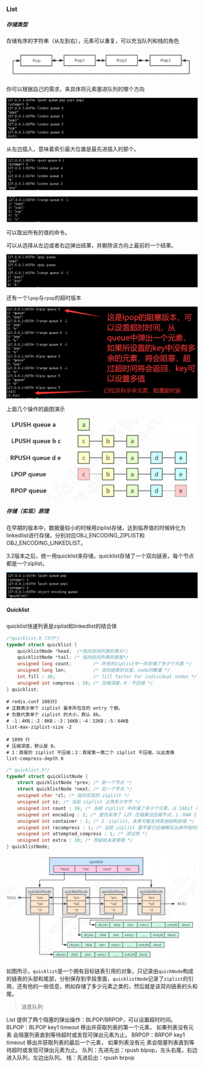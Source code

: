 ### List

##### 存储类型

存储有序的字符串（从左到右），元素可以重复，可以充当队列和栈的角色

![1573387710772](./img/1573387710772.png)

你可以根据自己的需求，来具体将元素塞进队列的哪个方向

![1573388007210](./img/1573388007210.png)

从左边插入，意味着索引最大位置是最先进插入的那个。

![1573388129503](./img/1573388129503.png)

![1573388181990](./img/1573388181990.png)

可以取出所有的值的命令。

可以从选择从左边或者右边弹出结果，并删除该方向上最前的一个结果。

![1573388285729](./img/1573388285729.png)

还有一个`lpop`与`rpop`的超时版本

![1573388661336](./img/1573388661336.png)

上面几个操作的画图演示

![1573388754598](./img/1573388754598.png)

##### 存储（实现）原理

在早期的版本中，数据量较小的时候用ziplist存储，达到临界值的时候转化为linkedlist进行存储，分别对应OBJ_ENCODING_ZIPLIST和OBJ_ENCODING_LINKEDLIST。

3.2版本之后，统一用quicklist来存储，quicklist存储了一个双向链表，每个节点都是一个ziplist。

![1573389045317](./img/1573389045317.png)

##### Quicklist

quicklist快速列表是ziplist和linkedlist的结合体

```c
/*quicklist.h 73行*/
typedef struct quicklist {
    quicklistNode *head;  /*指向双向列表的表头*/
    quicklistNode *tail; /* 指向双向列表的表尾*/
    unsigned long count;        /* 所有的ziplist中一共存储了多少个元素 */
    unsigned long len;          /* 双向链表的长度，node的数量 */
    int fill : 16;              /* fill factor for individual nodes */
    unsigned int compress : 16; /* 压缩深度，0：不压缩 */
} quicklist;
```

```properties
# redis.conf 1083行
# 正数表示单个 ziplist 最多所包含的 entry 个数。
# 负数代表单个 ziplist 的大小，默认 8k。
# -1：4KB；-2：8KB；-3：16KB；-4：32KB；-5：64KB
list-max-ziplist-size -2

# 1099 行
# 压缩深度，默认是 0。
# 1：首尾的 ziplist 不压缩；2：首尾第一第二个 ziplist 不压缩，以此类推
list-compress-depth 0
```

```c
/* quicklist.h*/
typedef struct quicklistNode {
    struct quicklistNode *prev; /* 前一个节点 */
    struct quicklistNode *next; /* 后一个节点 */
    unsigned char *zl; /* 指向实际的 ziplist */
    unsigned int sz; /* 当前 ziplist 占用多少字节 */
    unsigned int count : 16; /* 当前 ziplist 中存储了多少个元素，占 16bit（下同），最大 65536 个 */
    unsigned int encoding : 2; /* 是否采用了 LZF 压缩算法压缩节点，1：RAW 2：LZF */
    unsigned int container : 2; /* 2：ziplist，未来可能支持其他结构存储 */
    unsigned int recompress : 1; /* 当前 ziplist 是不是已经被解压出来作临时使用 */
    unsigned int attempted_compress : 1; /* 测试用 */
    unsigned int extra : 10; /* 预留给未来使用 */
} quicklistNode;
```

![1573389752839](./img/1573389752839.png)

如图所示，`quicklist`是一个拥有目标链表引用的对象，只记录由`quickNode`构成的链表的头部和尾部，分别保存到字段里面，`quicklistNode`记录了`ziplist`的引用，还有他的一些信息，例如存储了多少元素之类的，然后就是该双向链表的头和尾。

> 消息队列

List 提供了两个阻塞的弹出操作：BLPOP/BRPOP，可以设置超时时间。
BLPOP：BLPOP key1 timeout 移出并获取列表的第一个元素， 如果列表没有元素
会阻塞列表直到等待超时或发现可弹出元素为止。
BRPOP：BRPOP key1 timeout 移出并获取列表的最后一个元素， 如果列表没有元
素会阻塞列表直到等待超时或发现可弹出元素为止。
队列：先进先出：rpush blpop，左头右尾，右边进入队列，左边出队列。
栈：先进后出：rpush brpop